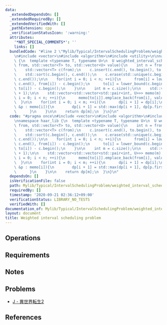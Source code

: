 ```yaml
---
data:
  _extendedDependsOn: []
  _extendedRequiredBy: []
  _extendedVerifiedWith: []
  _pathExtension: cpp
  _verificationStatusIcon: ':warning:'
  attributes:
    '*NOT_SPECIAL_COMMENTS*': ''
    links: []
  bundledCode: "#line 2 \"Mylib/Typical/IntervalSchedulingProblem/weighted_interval_scheduling.cpp\"\
    \n#include <vector>\n#include <algorithm>\n#include <utility>\n\nnamespace haar_lib\
    \ {\n  template <typename T, typename U>\n  U weighted_interval_scheduling(std::vector<T>\
    \ from, std::vector<T> to, std::vector<U> value){\n    int n = from.size();\n\n\
    \    std::vector<T> c(from);\n    c.insert(c.end(), to.begin(), to.end());\n\n\
    \    std::sort(c.begin(), c.end());\n    c.erase(std::unique(c.begin(), c.end()),\
    \ c.end());\n\n    for(int i = 0; i < n; ++i){\n      from[i] = lower_bound(c.begin(),\
    \ c.end(), from[i]) - c.begin();\n      to[i] = lower_bound(c.begin(), c.end(),\
    \ to[i]) - c.begin();\n    }\n\n    int m = c.size();\n\n    std::vector<U> dp(m\
    \ + 1);\n\n    std::vector<std::vector<std::pair<int, U>>> memo(m);\n    for(int\
    \ i = 0; i < n; ++i){\n      memo[to[i]].emplace_back(from[i], value[i]);\n  \
    \  }\n\n    for(int i = 0; i < m; ++i){\n      dp[i + 1] = dp[i];\n\n      for(auto\
    \ &p : memo[i]){\n        dp[i + 1] = std::max(dp[i + 1], dp[p.first] + p.second);\n\
    \      }\n    }\n\n    return dp[m];\n  }\n}\n"
  code: "#pragma once\n#include <vector>\n#include <algorithm>\n#include <utility>\n\
    \nnamespace haar_lib {\n  template <typename T, typename U>\n  U weighted_interval_scheduling(std::vector<T>\
    \ from, std::vector<T> to, std::vector<U> value){\n    int n = from.size();\n\n\
    \    std::vector<T> c(from);\n    c.insert(c.end(), to.begin(), to.end());\n\n\
    \    std::sort(c.begin(), c.end());\n    c.erase(std::unique(c.begin(), c.end()),\
    \ c.end());\n\n    for(int i = 0; i < n; ++i){\n      from[i] = lower_bound(c.begin(),\
    \ c.end(), from[i]) - c.begin();\n      to[i] = lower_bound(c.begin(), c.end(),\
    \ to[i]) - c.begin();\n    }\n\n    int m = c.size();\n\n    std::vector<U> dp(m\
    \ + 1);\n\n    std::vector<std::vector<std::pair<int, U>>> memo(m);\n    for(int\
    \ i = 0; i < n; ++i){\n      memo[to[i]].emplace_back(from[i], value[i]);\n  \
    \  }\n\n    for(int i = 0; i < m; ++i){\n      dp[i + 1] = dp[i];\n\n      for(auto\
    \ &p : memo[i]){\n        dp[i + 1] = std::max(dp[i + 1], dp[p.first] + p.second);\n\
    \      }\n    }\n\n    return dp[m];\n  }\n}\n"
  dependsOn: []
  isVerificationFile: false
  path: Mylib/Typical/IntervalSchedulingProblem/weighted_interval_scheduling.cpp
  requiredBy: []
  timestamp: '2020-09-21 02:36:12+09:00'
  verificationStatus: LIBRARY_NO_TESTS
  verifiedWith: []
documentation_of: Mylib/Typical/IntervalSchedulingProblem/weighted_interval_scheduling.cpp
layout: document
title: Weighted interval scheduling problem
---
```


## Operations

## Requirements

## Notes

## Problems

- [J - 異世界転生2](https://www.hackerrank.com/contests/kodamanwithothers/challenges/2-82/problem)

## References
